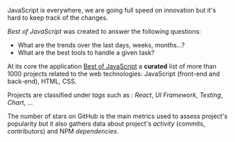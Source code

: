 JavaScript is everywhere, we are going full speed on innovation but it's hard to keep track of the changes.

_Best of JavaScript_ was created to answer the following questions:

* What are the trends over the last days, weeks, months...?
* What are the best tools to handle a given task?

At its core the application [Best of JavaScript](https://bestof.js.org) a **curated** list of more than 1000 projects related to the web technologies: JavaScript (front-end and back-end), HTML, CSS.

Projects are classified under _tags_ such as : _React_, _UI Framework_,  _Testing_, _Chart_, ...

The number of stars on GitHub is the main metrics used to assess project's popularity but it also gathers data about project's *activity* (commits, contributors) and NPM *dependencies*.
